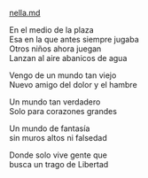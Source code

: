 [nella.md](https://github.com/stormasm/spanish/blob/main/youtube/artist/nella)

En el medio de la plaza  
Esa en la que antes siempre jugaba  
Otros niños ahora juegan  
Lanzan al aire abanicos de agua  

Vengo de un mundo tan viejo  
Nuevo amigo del dolor y el hambre

Un mundo tan verdadero  
Solo para corazones grandes

Un mundo de fantasía  
sin muros altos ni falsedad

Donde solo vive gente que  
busca un trago de Libertad
